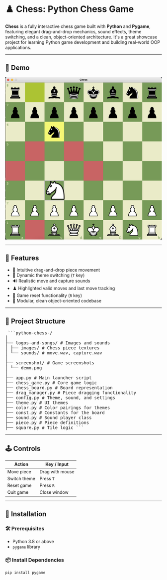 # ♟️ Chess: Python Chess Game

**Chess** is a fully interactive chess game built with **Python** and **Pygame**, featuring elegant drag-and-drop mechanics, sound effects, theme switching, and a clean, object-oriented architecture. It's a great showcase project for learning Python game development and building real-world OOP applications.

---

## 📸 Demo

![Game Screenshot](screenshots/demo.png)

---

## 🚀 Features

- 🎯 Intuitive drag-and-drop piece movement  
- 🎨 Dynamic theme switching (`T` key)  
- 🔊 Realistic move and capture sounds  
- ♟️ Highlighted valid moves and last move tracking  
- 🔁 Game reset functionality (`R` key)  
- 🧠 Modular, clean object-oriented codebase  

---

## 📂 Project Structure

<pre> ```python-chess-/
│
├── logos-and-songs/ # Images and sounds
│ ├── images/ # Chess piece textures
│ └── sounds/ # move.wav, capture.wav
│
├── screenshot/ # Game screenshots
│ └── demo.png
│
├── app.py # Main launcher script
├── chess_game.py # Core game logic
├── chess_board.py # Board representation
├── drag_manager.py # Piece dragging functionality
├── config.py # Theme, sound, and settings
├── theme.py # UI themes
├── color.py # Color pairings for themes
├── const.py # Constants for the board
├── sound.py # Sound player class
├── piece.py # Piece definitions
├── square.py # Tile logic ``` </pre>


---

## 🕹️ Controls

| Action            | Key / Input      |
|-------------------|------------------|
| Move piece        | Drag with mouse  |
| Switch theme      | Press `T`        |
| Reset game        | Press `R`        |
| Quit game         | Close window     |

---

## 🔧 Installation

### 🛠 Prerequisites
- Python 3.8 or above
- `pygame` library

### 📦 Install Dependencies

```bash
pip install pygame

